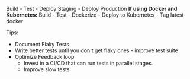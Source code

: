 Build - Test - Deploy Staging - Deploy Production
**If using Docker and Kubernetes:**
Build - Test - Dockerize - Deploy to Kubernetes - Tag latest docker


Tips: 
- Document Flaky Tests
- Write better tests until you don't get flaky ones - improve test suite
- Optimize Feedback loop
	- Invest in a CI/CD that can run tests in parallel stages.
	- Improve slow tests